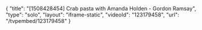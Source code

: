 {
    "title": "[1508428454] Crab pasta with Amanda Holden - Gordon Ramsay",
    "type": "solo",
    "layout": "iframe-static",
    "videoId": "123179458",
    "url": "\/tvpembed\/123179458"
}